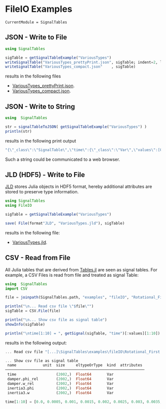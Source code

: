 # FileIO Examples

```@meta
CurrentModule = SignalTables
```



## JSON - Write to File

```julia
using SignalTables

sigTable = getSignalTableExample("VariousTypes")
writeSignalTable("VariousTypes_prettyPrint.json", sigTable; indent=2, log=true)
writeSignalTable("VariousTypes_compact.json"    , sigTable)
```

results in the following files

- [VariousTypes_prettyPrint.json](../../resources/examples/fileIO/VariousTypes_prettyPrint.json).
- [VariousTypes_compact.json](../../resources/examples/fileIO/VariousTypes_compact.json).


## JSON - Write to String

```julia
using  SignalTables

str = signalTableToJSON( getSignalTableExample("VariousTypes") )
println(str)
```

results in the following print output

```julia
"{\"_class\":\"SignalTable\",\"time\":{\"_class\":\"Var\",\"values\":[0.0,0.1,0.2,0.3,0.4,0.5],\"unit\":\"s\",\"independent\":true},\"load.r\":{\"_class\":\"Var\",\"values\":{\"_class\":\"Array\",\"eltype\":\"Float64\",\"size\":[6,3],\"values\":[0.0,0.09983341664682815,0.19866933079506122,0.29552020666133955,0.3894183423086505,0.479425538604203,1.0,0.9950041652780258,0.9800665778412416,0.955336489125606,0.9210609940028851,0.8775825618903728,0.0,0.09983341664682815,0.19866933079506122,0.29552020666133955,0.3894183423086505,0.479425538604203]},\"unit\":\"m\"},\"motor.angle\":{\"_class\":\"Var\",\"values\":[0.0,0.09983341664682815,0.19866933079506122,0.29552020666133955,0.3894183423086505,0" ⋯ 533 bytes ⋯ ",\"info\":\"Reference angle and speed\"},\"wm\":{\"_class\":\"Var\",\"values\":[1.0,0.9950041652780258,0.9800665778412416,0.955336489125606,0.9210609940028851,0.8775825618903728],\"unit\":\"rad/s\",\"alias\":\"motor.w\"},\"ref.clock\":{\"_class\":\"Var\",\"values\":[true,null,null,true,null,null],\"variability\":\"clock\"},\"motor.w_c\":{\"_class\":\"Var\",\"values\":[0.6,null,null,0.8,null,null],\"variability\":\"clocked\",\"clock\":\"ref.clock\"},\"motor.inertia\":{\"_class\":\"Par\",\"value\":{\"_class\":\"Number\",\"type\":\"Float32\",\"value\":0.02},\"unit\":\"kg*m/s^2\"},\"motor.data\":{\"_class\":\"Par\",\"value\":\"resources/motorMap.json\"},\"attributes\":{\"_class\":\"Par\",\"info\":\"This is a test signal table\"}}"
```

Such a string could be communicated to a web browser.


## JLD (HDF5) - Write to File

[JLD](https://github.com/JuliaIO/JLD.jl) stores Julia objects in HDF5 format, hereby additional attributes
are stored to preserve type information. 

```julia
using SignalTables
using FileIO

sigTable = getSignalTableExample("VariousTypes")

save( File(format"JLD", "VariousTypes.jld"), sigTable)
```

results in the following file:

- [VariousTypes.jld](../../resources/examples/fileIO/VariousTypes.jld).





## CSV - Read from File

All Julia tables that are derived from [Tables.jl](https://github.com/JuliaData/Tables.jl) are seen as signal tables.
For example, a CSV Files is read from file and treated as signal Table:

```julia
using  SignalTables
import CSV

file = joinpath(SignalTables.path, "examples", "fileIO", "Rotational_First.csv")

println("\n... Read csv file \"$file\"")
sigTable = CSV.File(file)

println("\n... Show csv file as signal table")
showInfo(sigTable)

println("\ntime[1:10] = ", getSignal(sigTable, "time")[:values][1:10])
```

results in the following output:

```julia
... Read csv file "[...]\SignalTables\examples\fileIO\Rotational_First.csv"

... Show csv file as signal table
 name            unit  size     eltypeOrType  kind  attributes
───────────────────────────────────────────────────────────────
 time                  (2002,)  Float64       Var
 damper.phi_rel        (2002,)  Float64       Var
 damper.w_rel          (2002,)  Float64       Var
 inertia3.phi          (2002,)  Float64       Var
 inertia3.w            (2002,)  Float64       Var

time[1:10] = [0.0, 0.0005, 0.001, 0.0015, 0.002, 0.0025, 0.003, 0.0035, 0.004, 0.0045000000000000005]
```